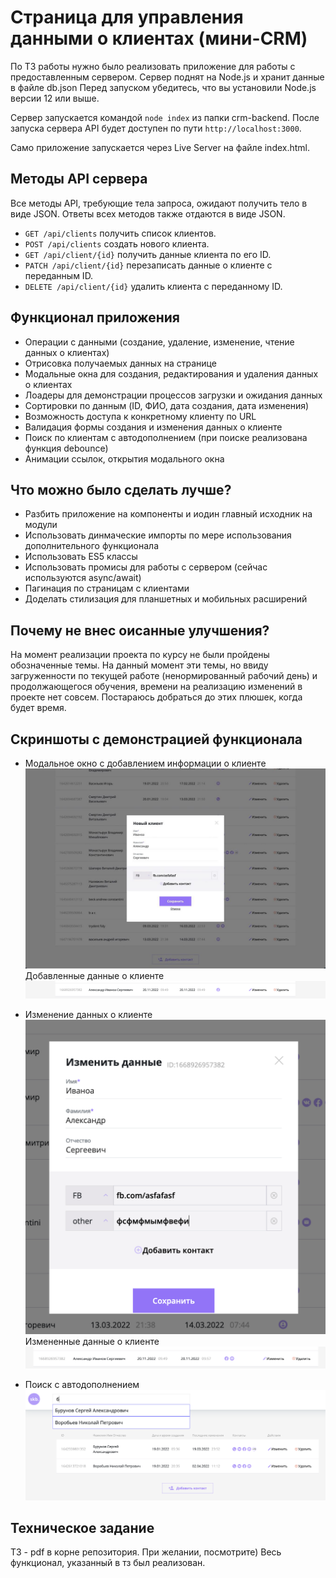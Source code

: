 # Страница для управления данными о клиентах (мини-CRM)

По ТЗ работы нужно было реализовать приложение для работы с предоставленным сервером. Сервер поднят на Node.js и хранит данные в файле db.json
Перед запуском убедитесь, что вы установили Node.js версии 12 или выше.

Сервер запускается командой `node index` из папки crm-backend.
После запуска сервера API будет доступен по пути `http://localhost:3000`.

Само приложение запускается через Live Server на файле index.html.

## Методы API сервера

Все методы API, требующие тела запроса, ожидают получить тело в виде JSON. Ответы всех методов также отдаются в виде JSON.

* `GET /api/clients` получить список клиентов.
* `POST /api/clients` создать нового клиента.
* `GET /api/client/{id}` получить данные клиента по его ID.
* `PATCH /api/client/{id}` перезаписать данные о клиенте с переданным ID.
* `DELETE /api/client/{id}` удалить клиента с переданному ID.

## Функционал приложения

- Операции с данными (создание, удаление, изменение, чтение данных о клиентах)
- Отрисовка получаемых данных на странице
- Модальные окна для создания, редактирования и удаления данных о клиентах
- Лоадеры для демонстрации процессов загрузки и ожидания данных
- Сортировки по данным (ID, ФИО, дата создания, дата изменения)
- Возможность доступа к конкретному клиенту по URL
- Валидация формы создания и изменения данных о клиенте
- Поиск по клиентам с автодополнением (при поиске реализована функция debounce)
- Анимации ссылок, открытия модального окна

## Что можно было сделать лучше?
- Разбить приложение на компоненты и иодин главный исходник на модули
- Использовать динмаческие импорты по мере использования дополнительного функционала
- Использовать ES5 классы
- Использовать промисы для работы с сервером (сейчас используются async/await)
- Пагинация по страницам с клиентами
- Доделать стилизация для планшетных и мобильных расширений

## Почему не внес оисанные улучшения?
На момент реализации проекта по курсу не были пройдены обозначенные темы. На данный момент эти темы, но ввиду загруженности по текущей работе (ненормированный рабочий день) и продолжающегося обучения, времени на реализацию изменений в проекте нет совсем. Постараюсь добраться до этих плюшек, когда будет время.

## Скриншоты с демонстрацией функционала
- Модальное окно с добавлением информации о клиенте
![image](/crm-backend/readme_img/2022-11-20%2009.51.16.jpg)
Добавленные данные о клиенте
![image](/crm-backend/readme_img/%D0%A1%D0%BD%D0%B8%D0%BC%D0%BE%D0%BA%20%D1%8D%D0%BA%D1%80%D0%B0%D0%BD%D0%B0%202022-11-20%20%D0%B2%2009.54.24.png)

- Изменение данных о клиенте
![image](/crm-backend/readme_img/Снимок%20экрана%202022-11-20%20в%2009.56.50.png)
Измененные данные о клиенте
![image](/crm-backend/readme_img/Снимок%20экрана%202022-11-20%20в%2009.57.28.png)

- Поиск с автодополнением
![image](/crm-backend/readme_img/Снимок%20экрана%202022-11-20%20в%2009.59.56.png)

## Техническое задание
ТЗ - pdf в корне репозитория. При желании, посмотрите)
Весь функционал, указанный в тз был реализован.
